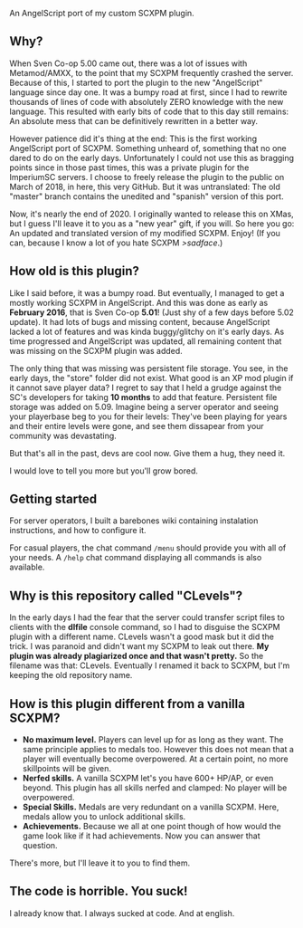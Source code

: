 An AngelScript port of my custom SCXPM plugin.
## Why?
When Sven Co-op 5.00 came out, there was a lot of issues with Metamod/AMXX, to the point that my SCXPM frequently crashed the server. Because of this, I started to port the plugin to the new "AngelScript" language since day one. It was a bumpy road at first, since I had to rewrite thousands of lines of code with absolutely ZERO knowledge with the new language. This resulted with early bits of code that to this day still remains: An absolute mess that can be definitively rewritten in a better way.

However patience did it's thing at the end: This is the first working AngelScript port of SCXPM. Something unheard of, something that no one dared to do on the early days. Unfortunately I could not use this as bragging points since in those past times, this was a private plugin for the ImperiumSC servers. I choose to freely release the plugin to the public on March of 2018, in here, this very GitHub. But it was untranslated: The old "master" branch contains the unedited and "spanish" version of this port.

Now, it's nearly the end of 2020. I originally wanted to release this on XMas, but I guess I'll leave it to you as a "new year" gift, if you will. So here you go: An updated and translated version of my modified SCXPM. Enjoy! (If you can, because I know a lot of you hate SCXPM *>sadface*.)
## How old is this plugin?
Like I said before, it was a bumpy road. But eventually, I managed to get a mostly working SCXPM in AngelScript. And this was done as early as **February 2016**, that is Sven Co-op **5.01**! (Just shy of a few days before 5.02 update). It had lots of bugs and missing content, because AngelScript lacked a lot of features and was kinda buggy/glitchy on it's early days. As time progressed and AngelScript was updated, all remaining content that was missing on the SCXPM plugin was added.

The only thing that was missing was persistent file storage. You see, in the early days, the "store" folder did not exist. What good is an XP mod plugin if it cannot save player data? I regret to say that I held a grudge against the SC's developers for taking **10 months** to add that feature. Persistent file storage was added on 5.09. Imagine being a server operator and seeing your playerbase beg to you for their levels: They've been playing for years and their entire levels were gone, and see them dissapear from your community was devastating.

But that's all in the past, devs are cool now. Give them a hug, they need it.

I would love to tell you more but you'll grow bored.
## Getting started
For server operators, I built a barebones wiki containing instalation instructions, and how to configure it.

For casual players, the chat command `/menu` should provide you with all of your needs. A `/help` chat command displaying all commands is also available.
## Why is this repository called "CLevels"?
In the early days I had the fear that the server could transfer script files to clients with the **dlfile** console command, so I had to disguise the SCXPM plugin with a different name. CLevels wasn't a good mask but it did the trick. I was paranoid and didn't want my SCXPM to leak out there. **My plugin was already plagiarized once and that wasn't pretty.** So the filename was that: CLevels. Eventually I renamed it back to SCXPM, but I'm keeping the old repository name.
## How is this plugin different from a vanilla SCXPM?
- **No maximum level.** Players can level up for as long as they want. The same principle applies to medals too. However this does not mean that a player will eventually become overpowered. At a certain point, no more skillpoints will be given.
- **Nerfed skills.** A vanilla SCXPM let's you have 600+ HP/AP, or even beyond. This plugin has all skills nerfed and clamped: No player will be overpowered.
- **Special Skills.** Medals are very redundant on a vanilla SCXPM. Here, medals allow you to unlock additional skills.
- **Achievements.** Because we all at one point though of how would the game look like if it had achievements. Now you can answer that question.

There's more, but I'll leave it to you to find them.
## The code is horrible. You suck!
I already know that. I always sucked at code. And at english.
